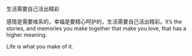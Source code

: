 生活需要自己活出精彩

感情是需要维系的，幸福是要精心呵护的，生活需要自己活出精彩。It’s the stories, and memories you make together that make you love, that has a higher meaning.

Life is what you make of it.
